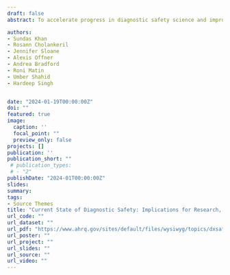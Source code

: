 ```yaml
---
draft: false
abstract: To accelerate progress in diagnostic safety science and improvement activities, we used two methods to identify major themes related to the current state of diagnostic safety and highlight key gaps in knowledge. The first was a rapid narrative review methodology to evaluate multiple resources in the literature and the second included interviews with experts. Findings have several implications for future resource investments to reduce harm from diagnostic errors.

authors:
- Sundas Khan
- Rosann Cholankeril
- Jennifer Sloane
- Alexis Offner
- Andrea Bradford
- Roni Matin
- Umber Shahid
- Hardeep Singh


date: "2024-01-19T00:00:00Z"
doi: ""
featured: true
image:
  caption: ''
  focal_point: ""
  preview_only: false
projects: []
publication: ''
publication_short: ""
 # publication_types:
 # - "2"
publishDate: "2024-01T00:00:00Z"
slides: 
summary: 
tags:
- Source Themes
title: "Current State of Diagnostic Safety: Implications for Research, Practice, and Policy."
url_code: ""
url_dataset: ""
url_pdf: "https://www.ahrq.gov/sites/default/files/wysiwyg/topics/dxsafety-current-state.pdf"
url_poster: ""
url_project: ""
url_slides: ""
url_source: ""
url_video: ""
---
```


